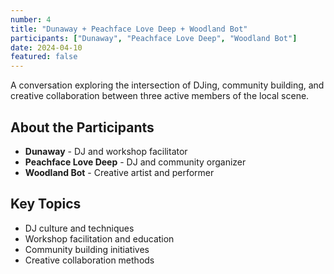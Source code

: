 ```yaml
---
number: 4
title: "Dunaway + Peachface Love Deep + Woodland Bot"
participants: ["Dunaway", "Peachface Love Deep", "Woodland Bot"]
date: 2024-04-10
featured: false
---
```


A conversation exploring the intersection of DJing, community building, and creative collaboration between three active members of the local scene.

## About the Participants

- **Dunaway** - DJ and workshop facilitator
- **Peachface Love Deep** - DJ and community organizer
- **Woodland Bot** - Creative artist and performer

## Key Topics

- DJ culture and techniques
- Workshop facilitation and education
- Community building initiatives
- Creative collaboration methods